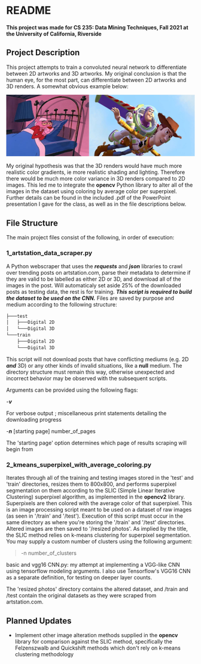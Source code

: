 # README 
#### This project was made for CS 235: Data Mining Techniques, Fall 2021 at the University of California, Riverside



## Project Description
This project attempts to train a convoluted neural network to differentiate between 2D artworks and 3D artworks. My original conclusion is that the human eye, for the most part, can differentiate between 2D artworks and 3D renders. A somewhat obvious example below:

![It might be considered cheating if you're familiar with these two works, but the point should still be obvious](/assets/comparison.png)

My original hypothesis was that the 3D renders would have much more realistic color gradients, ie more realistic shading and lighting. Therefore there would be much more color variance in 3D renders compared to 2D images. This led me to integrate the **opencv** Python library to alter all of the images in the dataset using coloring by average color per superpixel. Further details can be found in the included .pdf of the PowerPoint presentation I gave for the class, as well as in the file descriptions below. 


## File Structure 

The main project files consist of the following, in order of execution:

### 1_artstation_data_scraper.py

A Python webscraper that uses the ***requests*** and ***json*** libraries to crawl over trending posts on artstation.com, parse their metadata to determine if they are valid to be labelled as either 2D or 3D, and download all of the images in the post. Will automaticaly set aside 25% of the downloaded posts as testing data, the rest is for training. ***This script is required to build the dataset to be used on the CNN.*** Files are saved by purpose and medium according to the following structure: 

```bash
├───test
│   ├───Digital 2D
│   └───Digital 3D
└───train
    ├───Digital 2D
    └───Digital 3D
```

This script will not download posts that have conflicting mediums (e.g. 2D ***and*** 3D) or any other kinds of invalid situations, like a **null** medium. The directory structure must remain this way, otherwise unexpected and incorrect behavior may be observed with the subsequent scripts.

Arguments can be provided using the following flags: 

-***v*** 


For verbose output ; miscellaneous print statements detailing the downloading progress

-***n*** [starting page] number_of_pages 	


The 'starting page' option determines which page of results scraping will begin from
	

### 2_kmeans_superpixel_with_average_coloring.py	
Iterates through all of the training and testing images stored in the 'test' and 'train' directories, resizes them to 800x800, and performs superpixel segmentation on them according to the SLIC (Simple Linear Iterative Clustering) superpixel algorithm, as implemented in the **opencv2** library. Superpixels are then colored with the average color of that superpixel. This is an image processing script meant to be used on a dataset of raw images (as seen in '/train' and '/test'). Execution of this script must occur in the same directory as where you're storing the '/train' and '/test' directories. Altered images are then saved to '/resized photos'. As implied by the title, the SLIC method relies on k-means clustering for superpixel segmentation. You may supply a custom number of clusters using the following argument: 

> -n number_of_clusters

basic and vgg16 CNN.py:		my attempt at implementing a VGG-like CNN using tensorflow modeling arguments. I also use Tensorflow's VGG16 CNN as a separate definition, for testing on deeper layer counts.

The 'resized photos' directory contains the altered dataset, and /train and /test contain the original datasets as they were scraped from artstation.com. 


## Planned Updates
- Implement other image alteration methods supplied in the **opencv** library for comparison against the SLIC method, specifically the Felzenszwalb and Quickshift methods which don't rely on k-means clustering methodology